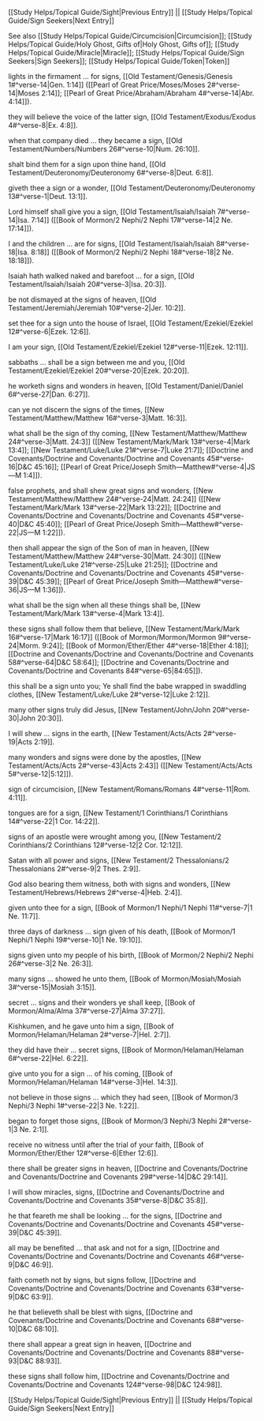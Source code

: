 [[Study Helps/Topical Guide/Sight|Previous Entry]]  ||  [[Study Helps/Topical Guide/Sign Seekers|Next Entry]]

 See also [[Study Helps/Topical Guide/Circumcision|Circumcision]]; [[Study Helps/Topical Guide/Holy Ghost, Gifts of|Holy Ghost, Gifts of]]; [[Study Helps/Topical Guide/Miracle|Miracle]]; [[Study Helps/Topical Guide/Sign Seekers|Sign Seekers]]; [[Study Helps/Topical Guide/Token|Token]]

 lights in the firmament ... for signs, [[Old Testament/Genesis/Genesis 1#^verse-14|Gen. 1:14]] ([[Pearl of Great Price/Moses/Moses 2#^verse-14|Moses 2:14]]; [[Pearl of Great Price/Abraham/Abraham 4#^verse-14|Abr. 4:14]]).

 they will believe the voice of the latter sign, [[Old Testament/Exodus/Exodus 4#^verse-8|Ex. 4:8]].

 when that company died ... they became a sign, [[Old Testament/Numbers/Numbers 26#^verse-10|Num. 26:10]].

 shalt bind them for a sign upon thine hand, [[Old Testament/Deuteronomy/Deuteronomy 6#^verse-8|Deut. 6:8]].

 giveth thee a sign or a wonder, [[Old Testament/Deuteronomy/Deuteronomy 13#^verse-1|Deut. 13:1]].

 Lord himself shall give you a sign, [[Old Testament/Isaiah/Isaiah 7#^verse-14|Isa. 7:14]] ([[Book of Mormon/2 Nephi/2 Nephi 17#^verse-14|2 Ne. 17:14]]).

 I and the children ... are for signs, [[Old Testament/Isaiah/Isaiah 8#^verse-18|Isa. 8:18]] ([[Book of Mormon/2 Nephi/2 Nephi 18#^verse-18|2 Ne. 18:18]]).

 Isaiah hath walked naked and barefoot ... for a sign, [[Old Testament/Isaiah/Isaiah 20#^verse-3|Isa. 20:3]].

 be not dismayed at the signs of heaven, [[Old Testament/Jeremiah/Jeremiah 10#^verse-2|Jer. 10:2]].

 set thee for a sign unto the house of Israel, [[Old Testament/Ezekiel/Ezekiel 12#^verse-6|Ezek. 12:6]].

 I am your sign, [[Old Testament/Ezekiel/Ezekiel 12#^verse-11|Ezek. 12:11]].

 sabbaths ... shall be a sign between me and you, [[Old Testament/Ezekiel/Ezekiel 20#^verse-20|Ezek. 20:20]].

 he worketh signs and wonders in heaven, [[Old Testament/Daniel/Daniel 6#^verse-27|Dan. 6:27]].

 can ye not discern the signs of the times, [[New Testament/Matthew/Matthew 16#^verse-3|Matt. 16:3]].

 what shall be the sign of thy coming, [[New Testament/Matthew/Matthew 24#^verse-3|Matt. 24:3]] ([[New Testament/Mark/Mark 13#^verse-4|Mark 13:4]]; [[New Testament/Luke/Luke 21#^verse-7|Luke 21:7]]; [[Doctrine and Covenants/Doctrine and Covenants/Doctrine and Covenants 45#^verse-16|D&C 45:16]]; [[Pearl of Great Price/Joseph Smith—Matthew#^verse-4|JS—M 1:4]]).

 false prophets, and shall shew great signs and wonders, [[New Testament/Matthew/Matthew 24#^verse-24|Matt. 24:24]] ([[New Testament/Mark/Mark 13#^verse-22|Mark 13:22]]; [[Doctrine and Covenants/Doctrine and Covenants/Doctrine and Covenants 45#^verse-40|D&C 45:40]]; [[Pearl of Great Price/Joseph Smith—Matthew#^verse-22|JS—M 1:22]]).

 then shall appear the sign of the Son of man in heaven, [[New Testament/Matthew/Matthew 24#^verse-30|Matt. 24:30]] ([[New Testament/Luke/Luke 21#^verse-25|Luke 21:25]]; [[Doctrine and Covenants/Doctrine and Covenants/Doctrine and Covenants 45#^verse-39|D&C 45:39]]; [[Pearl of Great Price/Joseph Smith—Matthew#^verse-36|JS—M 1:36]]).

 what shall be the sign when all these things shall be, [[New Testament/Mark/Mark 13#^verse-4|Mark 13:4]].

 these signs shall follow them that believe, [[New Testament/Mark/Mark 16#^verse-17|Mark 16:17]] ([[Book of Mormon/Mormon/Mormon 9#^verse-24|Morm. 9:24]]; [[Book of Mormon/Ether/Ether 4#^verse-18|Ether 4:18]]; [[Doctrine and Covenants/Doctrine and Covenants/Doctrine and Covenants 58#^verse-64|D&C 58:64]]; [[Doctrine and Covenants/Doctrine and Covenants/Doctrine and Covenants 84#^verse-65|84:65]]).

 this shall be a sign unto you; Ye shall find the babe wrapped in swaddling clothes, [[New Testament/Luke/Luke 2#^verse-12|Luke 2:12]].

 many other signs truly did Jesus, [[New Testament/John/John 20#^verse-30|John 20:30]].

 I will shew ... signs in the earth, [[New Testament/Acts/Acts 2#^verse-19|Acts 2:19]].

 many wonders and signs were done by the apostles, [[New Testament/Acts/Acts 2#^verse-43|Acts 2:43]] ([[New Testament/Acts/Acts 5#^verse-12|5:12]]).

 sign of circumcision, [[New Testament/Romans/Romans 4#^verse-11|Rom. 4:11]].

 tongues are for a sign, [[New Testament/1 Corinthians/1 Corinthians 14#^verse-22|1 Cor. 14:22]].

 signs of an apostle were wrought among you, [[New Testament/2 Corinthians/2 Corinthians 12#^verse-12|2 Cor. 12:12]].

 Satan with all power and signs, [[New Testament/2 Thessalonians/2 Thessalonians 2#^verse-9|2 Thes. 2:9]].

 God also bearing them witness, both with signs and wonders, [[New Testament/Hebrews/Hebrews 2#^verse-4|Heb. 2:4]].

 given unto thee for a sign, [[Book of Mormon/1 Nephi/1 Nephi 11#^verse-7|1 Ne. 11:7]].

 three days of darkness ... sign given of his death, [[Book of Mormon/1 Nephi/1 Nephi 19#^verse-10|1 Ne. 19:10]].

 signs given unto my people of his birth, [[Book of Mormon/2 Nephi/2 Nephi 26#^verse-3|2 Ne. 26:3]].

 many signs ... showed he unto them, [[Book of Mormon/Mosiah/Mosiah 3#^verse-15|Mosiah 3:15]].

 secret ... signs and their wonders ye shall keep, [[Book of Mormon/Alma/Alma 37#^verse-27|Alma 37:27]].

 Kishkumen, and he gave unto him a sign, [[Book of Mormon/Helaman/Helaman 2#^verse-7|Hel. 2:7]].

 they did have their ... secret signs, [[Book of Mormon/Helaman/Helaman 6#^verse-22|Hel. 6:22]].

 give unto you for a sign ... of his coming, [[Book of Mormon/Helaman/Helaman 14#^verse-3|Hel. 14:3]].

 not believe in those signs ... which they had seen, [[Book of Mormon/3 Nephi/3 Nephi 1#^verse-22|3 Ne. 1:22]].

 began to forget those signs, [[Book of Mormon/3 Nephi/3 Nephi 2#^verse-1|3 Ne. 2:1]].

 receive no witness until after the trial of your faith, [[Book of Mormon/Ether/Ether 12#^verse-6|Ether 12:6]].

 there shall be greater signs in heaven, [[Doctrine and Covenants/Doctrine and Covenants/Doctrine and Covenants 29#^verse-14|D&C 29:14]].

 I will show miracles, signs, [[Doctrine and Covenants/Doctrine and Covenants/Doctrine and Covenants 35#^verse-8|D&C 35:8]].

 he that feareth me shall be looking ... for the signs, [[Doctrine and Covenants/Doctrine and Covenants/Doctrine and Covenants 45#^verse-39|D&C 45:39]].

 all may be benefited ... that ask and not for a sign, [[Doctrine and Covenants/Doctrine and Covenants/Doctrine and Covenants 46#^verse-9|D&C 46:9]].

 faith cometh not by signs, but signs follow, [[Doctrine and Covenants/Doctrine and Covenants/Doctrine and Covenants 63#^verse-9|D&C 63:9]].

 he that believeth shall be blest with signs, [[Doctrine and Covenants/Doctrine and Covenants/Doctrine and Covenants 68#^verse-10|D&C 68:10]].

 there shall appear a great sign in heaven, [[Doctrine and Covenants/Doctrine and Covenants/Doctrine and Covenants 88#^verse-93|D&C 88:93]].

 these signs shall follow him, [[Doctrine and Covenants/Doctrine and Covenants/Doctrine and Covenants 124#^verse-98|D&C 124:98]].

[[Study Helps/Topical Guide/Sight|Previous Entry]]  ||  [[Study Helps/Topical Guide/Sign Seekers|Next Entry]]